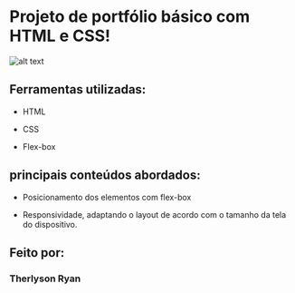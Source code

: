 
# Projeto de portfólio básico com HTML e CSS!

![alt text](<Captura de tela 2024-02-13 114740.png>)

## Ferramentas utilizadas:

* HTML

* CSS

* Flex-box

## principais conteúdos abordados:

* Posicionamento dos elementos com flex-box

* Responsividade, adaptando o layout de acordo com o tamanho da tela do dispositivo.

## Feito por:

### Therlyson Ryan
